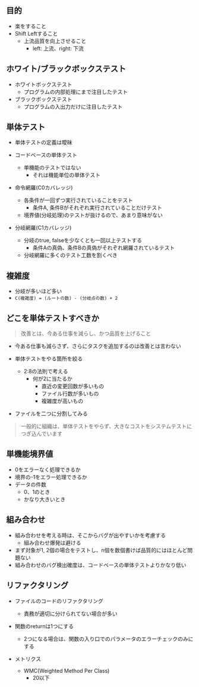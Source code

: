 ## 目的
- 楽をすること
- Shift Leftすること
  - 上流品質を向上させること
    - left: 上流、right: 下流

## ホワイト/ブラックボックステスト
- ホワイトボックステスト
  - プログラムの内部処理にまで注目したテスト
- ブラックボックステスト
  - プログラムの入出力だけに注目したテスト

## 単体テスト
- 単体テストの定義は曖昧

- コードベースの単体テスト
  - 単機能のテストではない
    - それは機能単位の単体テスト

- 命令網羅(C0カバレッジ)
  - 各条件が一回ずつ実行されていることをテスト
      - 条件A, 条件Bがそれぞれ実行されていることだけテスト
  - 境界値(分岐処理)のテストが抜けるので、あまり意味がない

- 分岐網羅(C1カバレッジ)
  - 分岐のtrue, falseを少なくとも一回以上テストする
    - 条件Aの真偽、条件Bの真偽がそれぞれ網羅されているテスト
  - 分岐網羅に多くのテスト工数を割くべき

## 複雑度
- 分岐が多いほど多い
- `C(複雑度) = (ルートの数) - (分岐点の数) + 2`

## どこを単体テストすべきか
> 改善とは、今ある仕事を減らし、かつ品質を上げること

- 今ある仕事も減らさず、さらにタスクを追加するのは改善とは言わない

- 単体テストをやる箇所を絞る
  - 2:8の法則で考える
    - 何が2に当たるか
      - 直近の変更回数が多いもの
      - ファイル行数が多いもの
      - 複雑度が高いもの

- ファイルを二つに分割してみる

> 一般的に組織は、単体テストをやらず、大きなコストをシステムテストにつぎ込んでいます

## 単機能境界値
- 0をエラーなく処理できるか
- 境界の-1をエラー処理できるか
- データの件数
  - 0、1のとき
  - かなり大きいとき

## 組み合わせ
- 組み合わせを考える時は、そこからバグが出やすいかを考慮する
  - 組み合わせ爆発は避ける
- まず対象が1, 2個の場合をテストし、n個を数個書けば品質的にはほとんど問題ない
- 組み合わせのバグ検出確度は、コードベースの単体テストよりかなり低い

## リファクタリング
- ファイルのコードのリファクタリング
  - 責務が適切に分けられてない場合が多い

- 関数のreturnは1つにする
  - 2つになる場合は、関数の入り口でのパラメータのエラーチェックのみにする

- メトリクス
  - WMC(Weighted Method Per Class)
    - 20以下
